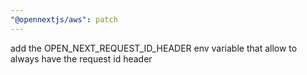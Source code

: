 ```yaml
---
"@opennextjs/aws": patch
---
```


add the OPEN_NEXT_REQUEST_ID_HEADER env variable that allow to always have the request id header

